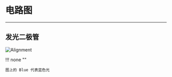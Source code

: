 # 电路图

---
## 发光二极管

![Alignment](https://raw.githubusercontent.com/DerekDekker/Docu/main/docs/assets/image/1652926241432.jpeg)

!!! none ""

    图上的 Blue 代表蓝色光